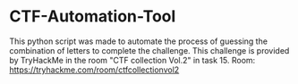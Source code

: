 # CTF-Automation-Tool

This python script was made to automate the process of guessing the combination of letters to complete the challenge.
This challenge is provided by TryHackMe in the room "CTF collection Vol.2" in task 15.
Room: https://tryhackme.com/room/ctfcollectionvol2
